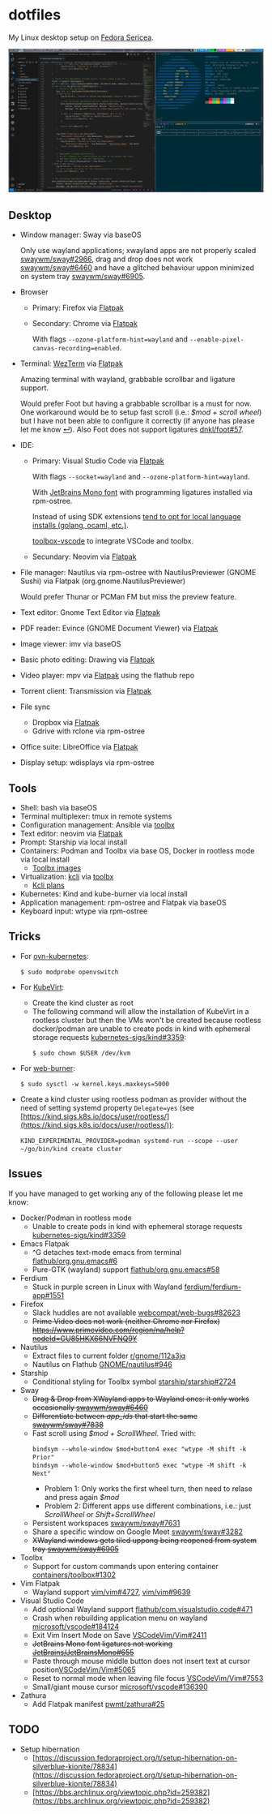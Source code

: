 # dotfiles

My Linux desktop setup on [Fedora Sericea](https://fedoraproject.org/sericea/).

![](https://raw.githubusercontent.com/josecastillolema/dotfiles/master/img/screenshot.png)

## Desktop

 - Window manager: Sway via baseOS

   Only use wayland applications; xwayland apps are not properly scaled [swaywm/sway#2966](https://github.com/swaywm/sway/issues/2966), drag and drop does not work [swaywm/sway#6460](https://github.com/swaywm/sway/issues/6460) and have a glitched behaviour uppon minimized on system tray [swaywm/sway#6905](https://github.com/swaywm/sway/issues/6905).


 - Browser
     - Primary: Firefox via [Flatpak](https://flathub.org/apps/org.mozilla.firefox)
     - Secondary: Chrome via [Flatpak](https://flathub.org/apps/com.google.Chrome)

       With flags `--ozone-platform-hint=wayland` and `--enable-pixel-canvas-recording=enabled`.

 - Terminal: [WezTerm](https://wezfurlong.org/wezterm/) via [Flatpak](https://flathub.org/apps/org.wezfurlong.wezterm)

   Amazing terminal with wayland, grabbable scrollbar and ligature support.

   Would prefer Foot but having a grabbable scrollbar is a must for now. One workaround would be to setup fast scroll (i.e.: *$mod + scroll wheel*) but I have not been able to configure it correctly (if anyone has please let me know [&#8629;](#issues)). Also Foot does not support ligatures [dnkl/foot#57](https://codeberg.org/dnkl/foot/issues/57).

 - IDE:
   - Primary: Visual Studio Code via [Flatpak](https://flathub.org/apps/com.visualstudio.code)

      With flags `--socket=wayland` and `--ozone-platform-hint=wayland`.

      With [JetBrains Mono font](https://github.com/JetBrains/JetBrainsMono) with programming ligatures installed via rpm-ostree.

      Instead of using SDK extensions [tend to opt for local language installs (golang, ocaml, etc.)](https://josecastillolema.github.io/dev-inmutable-distros/).

      [toolbox-vscode](https://github.com/owtaylor/toolbox-vscode) to integrate VSCode and toolbx.

   - Secundary: Neovim via [Flatpak](https://flathub.org/es/apps/io.neovim.nvim)

 - File manager: Nautilus via rpm-ostree with NautilusPreviewer (GNOME Sushi) via Flatpak (org.gnome.NautilusPreviewer)

   Would prefer Thunar or PCMan FM but miss the preview feature.

 - Text editor: Gnome Text Editor via [Flatpak](https://flathub.org/apps/org.gnome.TextEditor)

 - PDF reader: Evince (GNOME Document Viewer) via [Flatpak](https://flathub.org/apps/org.gnome.Evince)

 - Image viewer: imv via baseOS

 - Basic photo editing: Drawing via [Flatpak](https://flathub.org/apps/com.github.maoschanz.drawing)

 - Video player: mpv via [Flatpak](https://flathub.org/apps/io.mpv.Mpv) using the flathub repo

 - Torrent client: Transmission via [Flatpak](https://flathub.org/apps/com.transmissionbt.Transmission)

 - File sync
     - Dropbox via [Flatpak](https://flathub.org/apps/com.dropbox.Client)
     - Gdrive with rclone via rpm-ostree

 - Office suite: LibreOffice via [Flatpak](https://flathub.org/apps/org.libreoffice.LibreOffice)

 - Display setup: wdisplays via rpm-ostree
 
## Tools

 - Shell: bash via baseOS
 - Terminal multiplexer: tmux in remote systems
 - Configuration management: Ansible via [toolbx](https://github.com/josecastillolema/toolbox-images/blob/main/fedora-toolbox-38/Containerfile#L16)
 - Text editor: neovim via [Flatpak](https://flathub.org/es/apps/io.neovim.nvim)
 - Prompt: Starship via local install
 - Containers: Podman and Toolbx via base OS, Docker in rootless mode via local install
   - [Toolbx images](https://github.com/josecastillolema/toolbox-images)
 - Virtualization: [kcli](https://kcli.readthedocs.io/en/latest/) via [toolbx](https://github.com/josecastillolema/toolbox-images/blob/main/fedora-toolbox-38/Containerfile#L19-L21)
   - [Kcli plans](https://github.com/josecastillolema/kcli-plans)
 - Kubernetes: Kind and kube-burner via local install
 - Application management: rpm-ostree and Flatpak via baseOS
 - Keyboard input: wtype via rpm-ostree


## Tricks

 - For [ovn-kubernetes](https://github.com/ovn-org/ovn-kubernetes/):
    ```
    $ sudo modprobe openvswitch
    ```

 - For [KubeVirt](https://kubevirt.io/):
   - Create the kind cluster as root
   - The following command will allow the installation of KubeVirt in a rootless cluster but then the VMs won't be created because rootless docker/podman are unable to create pods in kind with ephemeral storage requests [kubernetes-sigs/kind#3359](https://github.com/kubernetes-sigs/kind/issues/3359):
      ```
      $ sudo chown $USER /dev/kvm
      ```

 - For [web-burner](https://github.com/redhat-performance/web-burner):
    ```
    $ sudo sysctl -w kernel.keys.maxkeys=5000
    ```

 - Create a kind cluster using rootless podman as provider without the need of setting systemd property `Delegate=yes` (see [https://kind.sigs.k8s.io/docs/user/rootless/](https://kind.sigs.k8s.io/docs/user/rootless/)):
    ```
    KIND_EXPERIMENTAL_PROVIDER=podman systemd-run --scope --user ~/go/bin/kind create cluster
    ```


## Issues

If you have managed to get working any of the following please let me know:
 - Docker/Podman in rootless mode
   - Unable to create pods in kind with ephemeral storage requests [kubernetes-sigs/kind#3359](https://github.com/kubernetes-sigs/kind/issues/3359)
 - Emacs Flatpak
   - ^G detaches text-mode emacs from terminal [flathub/org.gnu.emacs#6](https://github.com/flathub/org.gnu.emacs/issues/6)
   - Pure-GTK (wayland) support [flathub/org.gnu.emacs#58](https://github.com/flathub/org.gnu.emacs/issues/58)
 - Ferdium
   - Stuck in purple screen in Linux with Wayland [ferdium/ferdium-app#1551](https://github.com/ferdium/ferdium-app/issues/1551)
 - Firefox
   - Slack huddles are not available [webcompat/web-bugs#82623](https://github.com/webcompat/web-bugs/issues/82623)
   - <s>Prime Video does not work (neither Chrome nor Firefox) https://www.primevideo.com/region/na/help?nodeId=GU85HKX66NVFNQ9Y</s>
 - Nautilus
   - Extract files to current folder [r/gnome/112a3jq](https://www.reddit.com/r/gnome/comments/112a3jq/extract_files_to_current_folder/)
   - Nautilus on Flathub [GNOME/nautilus#946](https://gitlab.gnome.org/GNOME/nautilus/-/issues/946)
 - Starship
   - Conditional styling for Toolbx symbol [starship/starship#2724](https://github.com/starship/starship/issues/2724)
 - Sway
   - <s>Drag & Drop from XWayland apps to Wayland ones: it only works occasionally [swaywm/sway#6460](https://github.com/swaywm/sway/issues/6460)</s>
   - <s>Differentiate between *app_ids* that start the same [swaywm/sway#7838](https://github.com/swaywm/sway/issues/7838)</s>
   - Fast scroll using *$mod + ScrollWheel*. Tried with:
      ```
      bindsym --whole-window $mod+button4 exec "wtype -M shift -k Prior"
      bindsym --whole-window $mod+button5 exec "wtype -M shift -k Next"
      ```
       - Problem 1: Only works the first wheel turn, then need to relase and press again *$mod*
       - Problem 2: Different apps use different combinations, i.e.: just *ScrollWheel* or *Shift+ScrollWheel*
   - Persistent workspaces [swaywm/sway#7631](https://github.com/swaywm/sway/pull/7631)
   - Share a specific window on Google Meet [swaywm/sway#3282](https://github.com/swaywm/sway/issues/3282)
   - <s>XWayland windows gets tiled uppong being reopened from system tray [swaywm/sway#6905](https://github.com/swaywm/sway/issues/6905)</s>
 - Toolbx
   - Support for custom commands upon entering container [containers/toolbox#1302](https://github.com/containers/toolbox/issues/1302)
 - Vim Flatpak
   - Wayland support [vim/vim#4727](https://github.com/vim/vim/issues/4727), [vim/vim#9639](https://github.com/vim/vim/pull/9639)
 - Visual Studio Code
   - Add optional Wayland support [flathub/com.visualstudio.code#471](https://github.com/flathub/com.visualstudio.code/issues/471)
   - Crash when rebuilding application menu on wayland [microsoft/vscode#184124](https://github.com/microsoft/vscode/issues/184124) 
   - Exit Vim Insert Mode on Save [VSCodeVim/Vim#2411](https://github.com/VSCodeVim/Vim/issues/2411)
   - <s>JetBrains Mono font ligatures not working [JetBrains/JetBrainsMono#655](https://github.com/JetBrains/JetBrainsMono/issues/655)</s>
   - Paste through mouse middle button does not insert text at cursor position[VSCodeVim/Vim#5065](https://github.com/VSCodeVim/Vim/issues/5065)
   - Reset to normal mode when leaving file focus [VSCodeVim/Vim#7553](https://github.com/VSCodeVim/Vim/issues/7553)
   - Small/giant mouse cursor [microsoft/vscode#136390](https://github.com/microsoft/vscode/issues/136390)
 - Zathura
   - Add Flatpak manifest [pwmt/zathura#25](https://git.pwmt.org/pwmt/zathura/-/merge_requests/25)

## TODO
 - Setup hibernation
    - [https://discussion.fedoraproject.org/t/setup-hibernation-on-silverblue-kionite/78834](https://discussion.fedoraproject.org/t/setup-hibernation-on-silverblue-kionite/78834)
    - [https://bbs.archlinux.org/viewtopic.php?id=259382](https://bbs.archlinux.org/viewtopic.php?id=259382)
